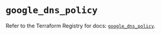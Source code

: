 # `google_dns_policy`

Refer to the Terraform Registry for docs: [`google_dns_policy`](https://registry.terraform.io/providers/hashicorp/google/6.34.0/docs/resources/dns_policy).
